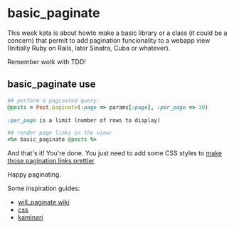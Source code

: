# basic_paginate

This week kata is about howto make a basic library or a class (it could be a concern) that permit to add pagination funcionality to a webapp view (Initially Ruby on Rails, later Sinatra, Cuba or whatever).

Remember wotk with TDD!

## basic_paginate use

``` ruby
## perform a paginated query:
@posts = Post.paginate(:page => params[:page], :per_page => 30)

:per_page is a limit (number of rows to display)

## render page links in the view:
<%= basic_paginate @posts %>
```

And that's it! You're done. You just need to add some CSS styles to [make those pagination links prettier](http://mislav.uniqpath.com/will_paginate/)

Happy paginating.

Some inspiration guides:

- [will_paginate wiki](https://github.com/mislav/will_paginate/wiki)
- [css](http://mislav.uniqpath.com/will_paginate/)
- [kaminari](https://github.com/amatsuda/kaminari)